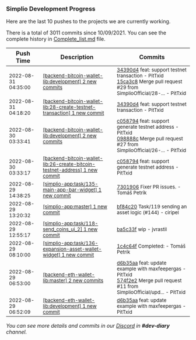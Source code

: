 
### Simplio Development Progress

Here are the last 10 pushes to the projects we are currently working.

There is a total of 3011 commits since 10/09/2021. You can see the complete history in
 [Complete_list.md](Complete_list.md) file.

| Push Time | Description | Commits |
| --- | --- | --- |
| <sub>2022-08-31 04:35:00</sub> | <sub>[[backend-bitcoin-wallet-lib:development] 2 new commits](https://github.com/SimplioOfficial/backend-bitcoin-wallet-lib/compare/098888c8d55a...15ca3c8c1937)</sub> | <sub>[34390d4](https://github.com/SimplioOfficial/backend-bitcoin-wallet-lib/commit/34390d4743c6a3e94cfe03e2ae4397a4141c3f3d) feat: support testnet transaction - PitTxid<br>[15ca3c8](https://github.com/SimplioOfficial/backend-bitcoin-wallet-lib/commit/15ca3c8c1937b05ff2186dca6cb3acdfda729ff0) Merge pull request #29 from SimplioOfficial/28-... - PitTxid</sub> |
| <sub>2022-08-31 04:18:20</sub> | <sub>[[backend-bitcoin-wallet-lib:28\-create\-testnet\-transaction] 1 new commit](https://github.com/SimplioOfficial/backend-bitcoin-wallet-lib/commit/34390d4743c6a3e94cfe03e2ae4397a4141c3f3d)</sub> | <sub>[34390d4](https://github.com/SimplioOfficial/backend-bitcoin-wallet-lib/commit/34390d4743c6a3e94cfe03e2ae4397a4141c3f3d) feat: support testnet transaction - PitTxid</sub> |
| <sub>2022-08-30 03:33:41</sub> | <sub>[[backend-bitcoin-wallet-lib:development] 2 new commits](https://github.com/SimplioOfficial/backend-bitcoin-wallet-lib/compare/65351f5502ca...098888c8d55a)</sub> | <sub>[c058794](https://github.com/SimplioOfficial/backend-bitcoin-wallet-lib/commit/c05879421cf22e28958b77cae4f50a12a3fe19e9) feat: support generate testnet address - PitTxid<br>[098888c](https://github.com/SimplioOfficial/backend-bitcoin-wallet-lib/commit/098888c8d55a7e14d94289efe6c19ba83cb7a96c) Merge pull request #27 from SimplioOfficial/26-... - PitTxid</sub> |
| <sub>2022-08-30 03:33:17</sub> | <sub>[[backend-bitcoin-wallet-lib:26\-create\-bitcoin\-testnet\-address] 1 new commit](https://github.com/SimplioOfficial/backend-bitcoin-wallet-lib/commit/c05879421cf22e28958b77cae4f50a12a3fe19e9)</sub> | <sub>[c058794](https://github.com/SimplioOfficial/backend-bitcoin-wallet-lib/commit/c05879421cf22e28958b77cae4f50a12a3fe19e9) feat: support generate testnet address - PitTxid</sub> |
| <sub>2022-08-29 14:38:25</sub> | <sub>[[simplio-app:task/135\-main\-app\-bar\-widget] 1 new commit](https://github.com/SimplioOfficial/simplio-app/commit/7301906565bf8c4e64e7ef0481b724f5638e8ea8)</sub> | <sub>[7301906](https://github.com/SimplioOfficial/simplio-app/commit/7301906565bf8c4e64e7ef0481b724f5638e8ea8) Fixer PR issues. - Tomáš Petrík</sub> |
| <sub>2022-08-29 13:20:32</sub> | <sub>[[simplio-app:master] 1 new commit](https://github.com/SimplioOfficial/simplio-app/commit/bf84c2001d100c51f5d6a579f2c6f7cf37b368d9)</sub> | <sub>[bf84c20](https://github.com/SimplioOfficial/simplio-app/commit/bf84c2001d100c51f5d6a579f2c6f7cf37b368d9) Task/119 sending an asset logic (#144) - ciripel</sub> |
| <sub>2022-08-29 12:55:17</sub> | <sub>[[simplio-app:task/118\-send\_coins\_ui\_2] 1 new commit](https://github.com/SimplioOfficial/simplio-app/commit/ba5c33f565db0b054530c4a3d52583f06b9a5698)</sub> | <sub>[ba5c33f](https://github.com/SimplioOfficial/simplio-app/commit/ba5c33f565db0b054530c4a3d52583f06b9a5698) wip - jvrastil</sub> |
| <sub>2022-08-29 08:10:00</sub> | <sub>[[simplio-app:task/136\-expansion\-asset\-wallet\-widget] 1 new commit](https://github.com/SimplioOfficial/simplio-app/commit/1c4c64f2c240199e32bb61adaa366a1e68819863)</sub> | <sub>[1c4c64f](https://github.com/SimplioOfficial/simplio-app/commit/1c4c64f2c240199e32bb61adaa366a1e68819863) Completed: - Tomáš Petrík</sub> |
| <sub>2022-08-29 06:53:00</sub> | <sub>[[backend-eth-wallet-lib:master] 2 new commits](https://github.com/SimplioOfficial/backend-eth-wallet-lib/compare/5b63bf49dfab...574f2e27810c)</sub> | <sub>[d6b35aa](https://github.com/SimplioOfficial/backend-eth-wallet-lib/commit/d6b35aa7d0ea8a87a8a69395d7007781708bd978) feat: update example with maxfeepergas - PitTxid<br>[574f2e2](https://github.com/SimplioOfficial/backend-eth-wallet-lib/commit/574f2e27810cccc714eb5fb83dcebc2ffa105d56) Merge pull request #11 from SimplioOfficial/upd... - PitTxid</sub> |
| <sub>2022-08-29 06:52:09</sub> | <sub>[[backend-eth-wallet-lib:development] 1 new commit](https://github.com/SimplioOfficial/backend-eth-wallet-lib/commit/d6b35aa7d0ea8a87a8a69395d7007781708bd978)</sub> | <sub>[d6b35aa](https://github.com/SimplioOfficial/backend-eth-wallet-lib/commit/d6b35aa7d0ea8a87a8a69395d7007781708bd978) feat: update example with maxfeepergas - PitTxid</sub> |

_You can see more details and commits in our [Discord](https://discord.gg/aKhjuwZmdP) in **#dev-diary** channel._
